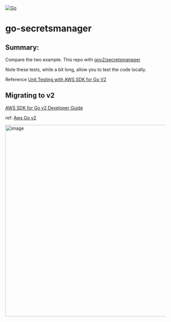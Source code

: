 [![Go](https://github.com/cwxstat/go-secretsmanager/actions/workflows/go.yml/badge.svg)](https://github.com/cwxstat/go-secretsmanager/actions/workflows/go.yml)
# go-secretsmanager

## Summary:
Compare the two example.  This repo with [gov2/secretsmanager](https://github.com/awsdocs/aws-doc-sdk-examples/tree/main/gov2/secretsmanager)

Note these tests, while a bit long, allow you to test the code locally. 

Reference [Unit Testing with AWS SDK for Go V2](https://aws.github.io/aws-sdk-go-v2/docs/unit-testing/)


## Migrating to v2
[AWS SDK for Go v2 Developer Guide](https://aws.github.io/aws-sdk-go-v2/docs/migrating/)

ref: [Aws Go v2](https://aws.github.io/aws-sdk-go-v2/)


<img width="600" alt="image" src="https://user-images.githubusercontent.com/755710/192154124-9b7c94a7-0adb-423c-ae94-fc3a7d9a85dc.png">

